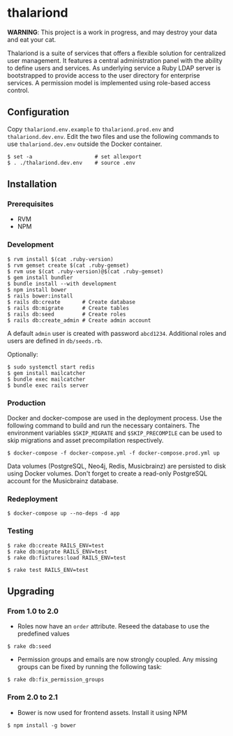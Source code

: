 # thalariond

**WARNING**: This project is a work in progress, and may destroy your data and eat your cat.

Thalariond is a suite of services that offers a flexible solution for centralized user management. It features a central administration panel with the ability to define users and services. As underlying service a Ruby LDAP server is bootstrapped to provide access to the user directory for enterprise services.
A permission model is implemented using role-based access control.


## Configuration

Copy `thalariond.env.example` to `thalariond.prod.env` and `thalariond.dev.env`. Edit the two files and use the following commands to use `thalariond.dev.env` outside the Docker container.

```
$ set -a                    # set allexport
$ . ./thalariond.dev.env    # source .env
```


## Installation

### Prerequisites

- RVM
- NPM

### Development

```
$ rvm install $(cat .ruby-version)
$ rvm gemset create $(cat .ruby-gemset)
$ rvm use $(cat .ruby-version)@$(cat .ruby-gemset)
$ gem install bundler
$ bundle install --with development
$ npm install bower
$ rails bower:install
$ rails db:create       # Create database
$ rails db:migrate      # Create tables
$ rails db:seed         # Create roles
$ rails db:create_admin # Create admin account
```

A default `admin` user is created with password `abcd1234`. Additional roles and users are defined in `db/seeds.rb`.

Optionally:

```
$ sudo systemctl start redis
$ gem install mailcatcher
$ bundle exec mailcatcher
$ bundle exec rails server
```

### Production

Docker and docker-compose are used in the deployment process. Use the following command to build and run the necessary containers. The environment variables `$SKIP_MIGRATE` and `$SKIP_PRECOMPILE` can be used to skip migrations and asset precompilation respectively.
 
```
$ docker-compose -f docker-compose.yml -f docker-compose.prod.yml up
```

Data volumes (PostgreSQL, Neo4j, Redis, Musicbrainz) are persisted to disk using Docker volumes. Don't forget to create a read-only PostgreSQL account for the Musicbrainz database.

### Redeployment

```
$ docker-compose up --no-deps -d app
```

### Testing

```
$ rake db:create RAILS_ENV=test
$ rake db:migrate RAILS_ENV=test
$ rake db:fixtures:load RAILS_ENV=test

$ rake test RAILS_ENV=test
```

## Upgrading

### From 1.0 to 2.0

- Roles now have an `order` attribute. Reseed the database to use the predefined values

```
$ rake db:seed
```

- Permission groups and emails are now strongly coupled. Any missing groups can be fixed by running the following task:

```
$ rake db:fix_permission_groups
```

### From 2.0 to 2.1

- Bower is now used for frontend assets. Install it using NPM

```
$ npm install -g bower
```
